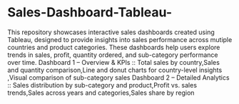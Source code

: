 # Sales-Dashboard-Tableau-
This repository showcases interactive sales dashboards created using Tableau, designed to provide insights into sales performance across mutiple countries and product categories.
These dashboards help users explore trends in sales, profit, quantity ordered, and sub-category performance over time.
Dashboard 1 – Overview & KPIs :: Total sales by country,Sales and quantity comparison,Line and donut charts for country-level insights ,Visual comparison of sub-category sales
Dashboard 2 – Detailed Analytics :: Sales distribution by sub-category and product,Profit vs. sales trends,Sales across years and categories,Sales share by region
